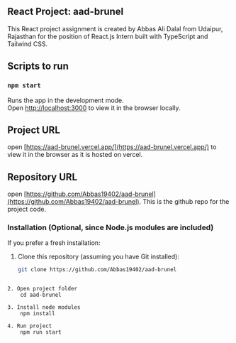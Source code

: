 ## React Project: aad-brunel

This React project assignment is created by Abbas Ali Dalal from Udaipur, Rajasthan for the position of React.js Intern built with TypeScript and Tailwind CSS.

## Scripts to run

### `npm start`

Runs the app in the development mode.\
Open [http://localhost:3000](http://localhost:3000) to view it in the browser locally.

## Project URL
open [https://aad-brunel.vercel.app/](https://aad-brunel.vercel.app/) to view it in the browser as it is hosted on vercel.

## Repository URL
open [https://github.com/Abbas19402/aad-brunel](https://github.com/Abbas19402/aad-brunel). This is the github repo for the project code.

### Installation (Optional, since Node.js modules are included)

If you prefer a fresh installation:

1. Clone this repository (assuming you have Git installed):

   ```bash
   git clone https://github.com/Abbas19402/aad-brunel
```

2. Open project folder
    cd aad-brunel

3. Install node modules
    npm install

4. Run project
    npm run start